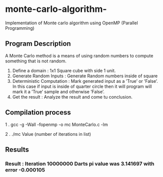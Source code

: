 # monte-carlo-algorithm-
Implementation of Monte carlo algorithm using OpenMP (Parallel Programming) 

## Program Description
A Monte Carlo method is a means of using random numbers to compute
something that is not random.
1. Define a domain : 1x1 Square cube with side 1 unit.
2. Generate Random Inputs : Generate Random numbers inside of square
3. Deterministic Computation : Mark generated input as a ’True’ or ’False’. In this case if input is inside of quarter circle then it will program will mark it a ’True’ sample and otherwise ’False’.
4. Get the result : Analyze the result and come tu conclusion.

## Compilation process
1 . gcc -g -Wall -fopenmp -o mc MonteCarlo.c -lm

2 . ./mc Value (number of iterations in list)

## Results 
### Result : Iteration 10000000 Darts pi value was 3.141697 with error -0.000105 
